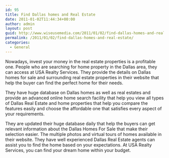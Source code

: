 ```yaml
---
id: 95
title: Find Dallas homes and Real Estate
date: 2011-01-02T11:44:34+00:00
author: admin
layout: post
guid: http://www.wiseusemedia.com/2011/01/02/find-dallas-homes-and-real-estate/
permalink: /2011/01/02/find-dallas-homes-and-real-estate/
categories:
  - General
---
```

Nowadays, invest your money in the real estate properties is a profitable one. People who are searching for home property in the Dallas area, they can access at USA Realty Services. They provide the details on Dallas homes for sale and surrounding real estate properties in their website that help the buyer can find the perfect home for their needs.

They have huge database on Dallas homes as well as real estates and provide an advanced online home search facility that help you view all types of Dallas Real Estate and home properties that help you compare the features easily and choose the affordable one that satisfies every aspect of your requirements.

They are updated their huge database daily that help the buyers can get relevant information about the Dallas Homes For Sale that make their selection easier. The multiple photos and virtual tours of homes available in their website. They have well experienced Dallas Real Estate agents can assist you to find the home based on your expectations. At USA Realty Services, you can find your dream home within your budget.